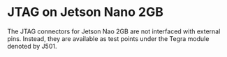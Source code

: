 # JTAG on Jetson Nano 2GB

The JTAG connectors for Jetson Nao 2GB are not interfaced with external pins. 
Instead, they are available as test points under the Tegra module denoted by J501.